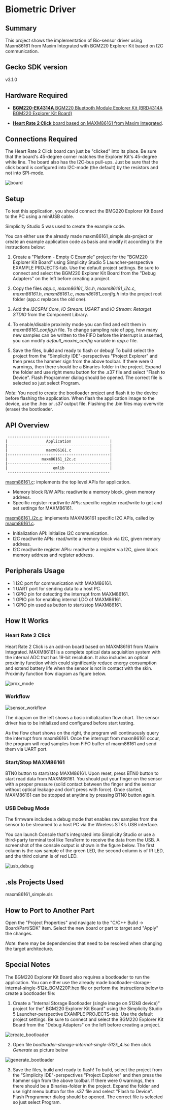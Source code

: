 # Biometric Driver #

## Summary ##

This project shows the implementation of Bio-sensor driver using Maxm86161 from Maxim Integrated with BGM220 Explorer Kit based on I2C communication.

## Gecko SDK version ##

v3.1.0

## Hardware Required ##

- [**BGM220-EK4314A** BGM220 Bluetooth Module Explorer Kit (BRD4314A BGM220 Explorer Kit Board)](https://www.silabs.com/development-tools/wireless/bluetooth/bgm220-explorer-kit)

- [**Heart Rate 2 Click** board based on MAXM86161 from Maxim Integrated](https://www.mikroe.com/heart-rate-2-click).

## Connections Required ##

The Heart Rate 2 Click board can just be "clicked" into its place. Be sure that the board's 45-degree corner matches the Explorer Kit's 45-degree white line. The board also has the I2C-bus pull-ups. Just be sure that the click board is configured into I2C-mode (the default) by the resistors and not into SPI-mode.

![board](doc/board.png "BGM220 Explorer Kit Board and Heart Rate 2 Click Board")

## Setup ##

To test this application, you should connect the BMG220 Explorer Kit Board to the PC using a miniUSB cable. 

Simplicity Studio 5 was used to create the example code.

You can either use the already made maxm86161_simple.sls-project or create an example application code as basis and modify it according to the instructions below:

1. Create a "Platform - Empty C Example" project for the "BGM220 Explorer Kit Board" using Simplicity Studio 5 Launcher-perspective EXAMPLE PROJECTS-tab. Use the default project settings. Be sure to connect and select the BGM220 Explorer Kit Board from the "Debug Adapters" on the left before creating a project.

2. Copy the files *app.c*, *maxm86161_i2c.h*, *maxm86161_i2c.c*, *maxm86161.h*, *maxm86161.c*, *maxm86161_config.h* into the project root folder (app.c replaces the old one).

3. Add the *I2CSPM Core*, *IO Stream: USART* and *IO Stream: Retarget STDIO* from the Component Library.

4. To enable/disable proximity mode you can find and edit them in *maxm86161_config.h* file. To change sampling rate of ppg, how many new samples can be written to the FIFO before the interrupt is asserted, you can modify *default_maxim_config* variable in *app.c* file.

5. Save the files, build and ready to flash or debug! To build select the project from the "Simplicity IDE"-perspectives "Project Explorer" and then press the hammer sign from the above toolbar. If there were 0 warnings, then there should be a Binaries-folder in the project. Expand the folder and use right menu button for the .s37 file and select "Flash to Device". Flash Programmer dialog should be opened. The correct file is selected so just select Program.

*Note*: You need to create the bootloader project and flash it to the device before flashing the application. When flash the application image to the device, use the .hex or .s37 output file. Flashing the .bin files may overwrite (erase) the bootloader.

## API Overview ##

```
 ---------------------------------------------
|                 Application                 | 
|---------------------------------------------|
|                 maxm86161.c                 |
|---------------------------------------------|
|               maxm86161_i2c.c               |
|---------------------------------------------|
|                    emlib                    |
 ---------------------------------------------
```
[maxm86161.c](maxm86161/maxm86161.c): implements the top level APIs for application.
- Memory block R/W APIs: read/write a memory block, given memory address.
- Specific register read/write APIs: specific register read/write to get and set settings for MAXM86161.

[maxm86161_i2c.c](maxm86161/maxm86161_i2c.c): implements MAXM86161 specific I2C APIs, called by [maxm86161.c](maxm86161/maxm86161.c).
- Initialization API: initialize I2C communication.
- I2C read/write APIs: read/write a memory block via I2C, given memory address.
- I2C read/write register APIs: read/write a register via I2C, given block memory address and register address.

## Peripherals Usage ##

- 1 I2C port for communication with MAXM86161.
- 1 UART port for sending data to a host PC.
- 1 GPIO pin for detecting the interrupt from MAXM86161.
- 1 GPIO pin for enabling internal LDO of MAXM86161.
- 1 GPIO pin used as button to start/stop MAXM86161.

## How It Works ##

### Heart Rate 2 Click ###

Heart Rate 2 Click is an add-on board based on MAXM86161 from Maxim Integrated. MAXM86161 is a complete optical data acquisition system with the internal ADC that has 19-bit resolution. It also includes an optical proximity function which could significantly reduce energy consumption and extend battery life when the sensor is not in contact with the skin. Proximity function flow diagram as figure below.

![prox_mode](doc/prox_mode.png "Proximity mode")

### Workflow ###

![sensor_workflow](doc/sensor_workflow.png "sensor workflow")

The diagram on the left shows a basic initialization flow chart. The sensor driver has to be initialized and configured before start testing.

As the flow chart shows on the right, the program will continuously query the interrupt from maxm86161. Once the interrupt from maxm86161 occur, the program will read samples from FIFO buffer of maxm86161 and send them via UART port.

### Start/Stop MAXM86161 ###

BTN0 button to start/stop MAXM86161. Upon reset, press BTN0 button to start read data from MAXM86161. You should put your finger on the sensor with a proper pressure (solid contact between the finger and the sensor without optical leakage and don’t press with force). Once started, MAXM86161 can be stopped at anytime by pressing BTN0 button again.

### USB Debug Mode ###

The firmware includes a debug mode that enables raw samples from the sensor to be streamed to a host PC via the Wireless STK’s USB interface.

You can launch Console that's integrated into Simplicity Studio or use a third-party terminal tool like TeraTerm to receive the data from the USB. A screenshot of the console output is shown in the figure below. The first column is the raw sample of the green LED, the second column is of IR LED, and the third column is of red LED.

![usb_debug](doc/usb_debug.png "USB Debug Output Data")

## .sls Projects Used ##

maxm86161_simple.sls

## How to Port to Another Part ##

Open the "Project Properties" and navigate to the "C/C++ Build -> Board/Part/SDK" item. Select the new board or part to target and "Apply" the changes. 

*Note*: there may be dependencies that need to be resolved when changing the target architecture.

## Special Notes ##

The BGM220 Explorer Kit Board also requires a bootloader to run the application. You can either use the already made bootloader-storage-internal-single-512k_BGM220P.hex file or perform the instructions below to create a bootloader file:

1. Create a "Internal Storage Bootloader (single image on 512kB device)" project for the" BGM220 Explorer Kit Board" using the Simplicity Studio 5 Launcher-perspective EXAMPLE PROJECTS-tab. Use the default project settings. Be sure to connect and select the BGM220 Explorer Kit Board from the "Debug Adapters" on the left before creating a project.

![create_bootloader](doc/create_bootloader.png "Create bootloader file")

2. Open file *bootloader-storage-internal-single-512k_4.isc* then click *Generate* as picture below

![generate_bootloader](doc/generate_bootloader.png "Generate bootloader file")

3. Save the files, build and ready to flash! To build, select the project from the "Simplicity IDE"-perspectives "Project Explorer" and then press the hammer sign from the above toolbar. If there were 0 warnings, then there should be a Binaries-folder in the project. Expand the folder and use right menu button for the .s37 file and select "Flash to Device". Flash Programmer dialog should be opened. The correct file is selected so just select Program.
